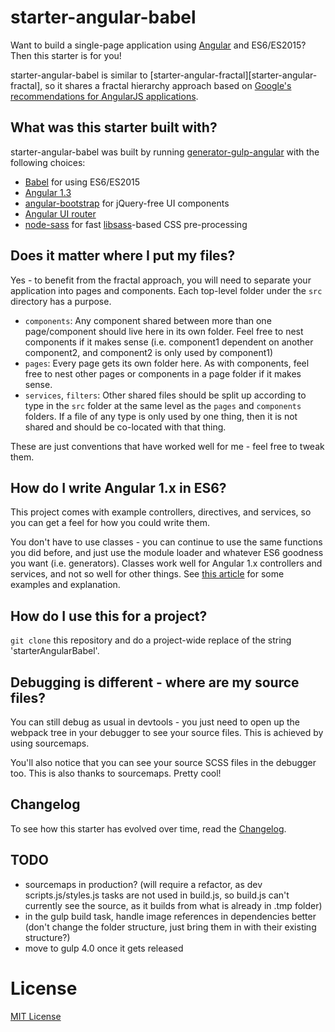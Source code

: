# starter-angular-babel
Want to build a single-page application using [Angular][angular] and ES6/ES2015? Then this starter is for you!

starter-angular-babel is similar to [starter-angular-fractal][starter-angular-fractal], so it shares a fractal hierarchy approach based on [Google's recommendations for AngularJS applications][google-recommendations]. 



## What was this starter built with?
starter-angular-babel was built by running [generator-gulp-angular][generator-gulp-angular] with the following choices:
- [Babel][babel] for using ES6/ES2015
- [Angular 1.3][angular]
- [angular-bootstrap][angular-bootstrap] for jQuery-free UI components
- [Angular UI router][ui-router]
- [node-sass][node-sass] for fast [libsass][libsass]-based CSS pre-processing



## Does it matter where I put my files?
Yes - to benefit from the fractal approach, you will need to separate your application into pages and components. Each top-level folder under the `src` directory has a purpose.
- `components`: Any component shared between more than one page/component should live here in its own folder. Feel free to nest components if it makes sense (i.e. component1 dependent on another component2, and component2 is only used by component1)
- `pages`: Every page gets its own folder here. As with components, feel free to nest other pages or components in a page folder if it makes sense.
- `services`, `filters`: Other shared files should be split up according to type in the `src` folder at the same level as the `pages` and `components` folders. If a file of any type is only used by one thing, then it is not shared and should be co-located with that thing.

These are just conventions that have worked well for me - feel free to tweak them.



## How do I write Angular 1.x in ES6?
This project comes with example controllers, directives, and services, so you can get a feel for how you could write them.

You don't have to use classes - you can continue to use the same functions you did before, and just use the module loader and whatever ES6 goodness you want (i.e. generators). Classes work well for Angular 1.x controllers and services, and not so well for other things. See [this article][exploring-es6-angular] for some examples and explanation.



## How do I use this for a project?
`git clone` this repository and do a project-wide replace of the string 'starterAngularBabel'.



## Debugging is different - where are my source files?
You can still debug as usual in devtools - you just need to open up the webpack tree in your debugger to see your source files. This is achieved by using sourcemaps.

You'll also notice that you can see your source SCSS files in the debugger too. This is also thanks to sourcemaps. Pretty cool!



## Changelog
To see how this starter has evolved over time, read the [Changelog](CHANGELOG.md).



## TODO
- sourcemaps in production? (will require a refactor, as dev scripts.js/styles.js tasks are not used in build.js, so build.js can't currently see the source, as it builds from what is already in .tmp folder)
- in the gulp build task, handle image references in dependencies better (don't change the folder structure, just bring them in with their existing structure?) 
- move to gulp 4.0 once it gets released



# License
[MIT License](http://en.wikipedia.org/wiki/MIT_License)


[generator-gulp-angular]: https://github.com/Swiip/generator-gulp-angular
[angular-bootstrap]: https://github.com/angular-ui/bootstrap
[angular]: https://github.com/angular/angular.js
[ui-router]: https://github.com/angular-ui/ui-router
[babel]: http://babeljs.io/
[node-sass]: https://github.com/sass/node-sass
[libsass]: https://github.com/hcatlin/libsass
[exploring-es6-angular]: http://www.michaelbromley.co.uk/blog/350/exploring-es6-classes-in-angularjs-1-x
[google-recommendations]: http://goo.gl/DQtY4y
